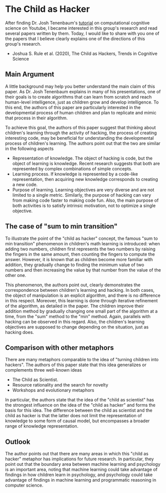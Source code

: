 # The Child as Hacker

After finding Dr. Josh Tenenbaum's [tutorial](https://www.youtube.com/watch?v=Pwm6DqdC4pU) on computational cognitive science on Youtube, I became interested in this group's research and read several papers written by them. Today, I would like to share with you one of the papers that I believe clearly explains one of the directions of this group's research.

- Joshua S. Rule et al. (2020), The Child as Hackers, Trends in Cognitive Science

## Main Argument

A little background may help you better understand the main claim of this paper. As Dr. Josh Tenenbaum explains in many of his presentations, one of their goals is to create algorithms that can learn from scratch and reach human-level intelligence, just as children grow and develop intelligence. To this end, the authors of this paper are particularly interested in the developmental process of human children and plan to replicate and mimic that process in their algorithm.

To achieve this goal, the authors of this paper suggest that thinking about children's learning through the activity of hacking, the process of creating interesting code, may be beneficial for understanding the developmental process of children's learning. The authors point out that the two are similar in the following aspects

- Representation of knowledge. The object of hacking is code, but the object of learning is knowledge. Recent research suggests that both are represented by complex combinations of simple concepts.
- Learning process. If knowledge is represented by a code-like representation, then acquiring new knowledge corresponds to creating a new code.
- Purpose of learning. Learning objectives are very diverse and are not limited to a single metric. Similarly, the purpose of hacking can vary from making code faster to making code fun. Also, the main purpose of both activities is to satisfy intrinsic motivation, not to optimize a single objective.

## The case of  "sum to min transition"

To illustrate the point of the "child as hacker" concept, the famous "sum to min transition" phenomenon in children's math learning is introduced: when adding two numbers, children first represents the two numbers by raising the fingers in the same amount, then counting the fingers to compute the answer. However, it is known that as children become more familiar with addition, they gradually change to finding the minimum value of two numbers and then increasing the value by that number from the value of the other one.

This phenomenon, the authors point out, clearly demonstrates the correspondence between children's learning and hacking. In both cases, the object of manipulation is an explicit algorithm, and there is no difference in this respect. Moreover, this learning is done through iterative refinement of the algorithm, as detailed in the paper. The children improve their addition method by gradually changing one small part of the algorithm at a time, from the "sum" method to the "min" method. Again, parallels with hacking can be observed in this regard. Also, the children's learning objectives are supposed to change depending on the situation, just as hacking does.

## Comparison with other metaphors

There are many metaphors comparable to the idea of "turning children into hackers". The authors of this paper state that this idea generalizes or complements three well-known ideas

- The Child as Scientist.
- Resource rationality and the search for novelty
- Workshops and evolutionary metaphors

In particular, the authors state that the idea of the "child as scientist" has the strongest influence on the idea of the "child as hacker" and forms the basis for this idea. The difference between the child as scientist and the child as hacker is that the latter does not limit the representation of knowledge to some form of causal model, but encompasses a broader range of knowledge representation.

## Outlook

The author points out that there are many areas in which this "child as hacker" metaphor has implications for future research. In particular, they point out that the boundary area between machine learning and psychology is an important area, noting that machine learning could take advantage of findings in how children learn in psychology, and psychology could take advantage of findings in machine learning and programmatic reasoning in computer science.
